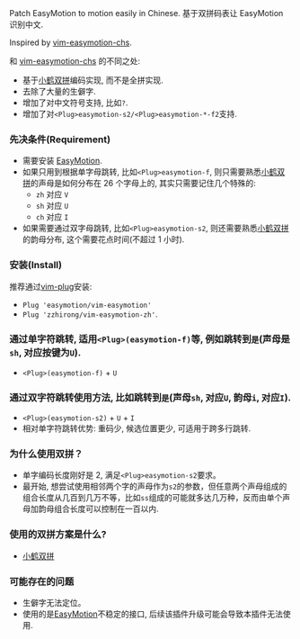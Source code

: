 Patch EasyMotion to motion easily in Chinese. 基于双拼码表让 EasyMotion 识别中文.

Inspired by [vim-easymotion-chs](https://github.com/ZSaberLv0/vim-easymotion-chs).

和 [vim-easymotion-chs](https://github.com/ZSaberLv0/vim-easymotion-chs) 的不同之处:
- 基于[小鹤双拼](https://www.flypy.com/)编码实现, 而不是全拼实现.
- 去除了大量的生僻字.
- 增加了对中文符号支持, 比如`?`.
- 增加了对`<Plug>easymotion-s2/<Plug>easymotion-*-f2`支持.

### 先决条件(Requirement)
- 需要安装 [EasyMotion](https://github.com/easymotion/vim-easymotion).
- 如果只用到根据单字母跳转, 比如`<Plug>easymotion-f`, 则只需要熟悉[小鹤双拼](https://www.flypy.com/)的声母是如何分布在 26 个字母上的, 其实只需要记住几个特殊的:
    - `zh` 对应 `V`
    - `sh` 对应 `U`
    - `ch` 对应 `I`
- 如果需要通过双字母跳转, 比如`<Plug>easymotion-s2`, 则还需要熟悉[小鹤双拼](https://www.flypy.com/)的韵母分布, 这个需要花点时间(不超过 1 小时).

### 安装(Install)
推荐通过[vim-plug](https://github.com/junegunn/vim-plug)安装:
- `Plug 'easymotion/vim-easymotion'`
- `Plug 'zzhirong/vim-easymotion-zh'`.

### 通过单字符跳转, 适用`<Plug>(easymotion-f)`等, 例如跳转到`是`(声母是`sh`, 对应按键为`U`).
- `<Plug>(easymotion-f)` + `U`

### 通过双字符跳转使用方法, 比如跳转到`是`(声母`sh`, 对应`U`, 韵母`i`, 对应`I`).
- `<Plug>(easymotion-s2)` + `U` + `I`
- 相对单字符跳转优势: 重码少, 候选位置更少, 可适用于跨多行跳转.

### 为什么使用双拼？
- 单字编码长度刚好是 2, 满足`<Plug>easymotion-s2`要求。
- 最开始, 想尝试使用相邻两个字的声母作为`s2`的参数，但任意两个声母组成的组合长度从几百到几万不等，比如`ss`组成的可能就多达几万种，反而由单个声母加韵母组合长度可以控制在一百以内.

### 使用的双拼方案是什么?
- [小鹤双拼](https://www.flypy.com/)

### 可能存在的问题
- 生僻字无法定位。
- 使用的是[EasyMotion](https://github.com/easymotion/vim-easymotion)不稳定的接口, 后续该插件升级可能会导致本插件无法使用.
